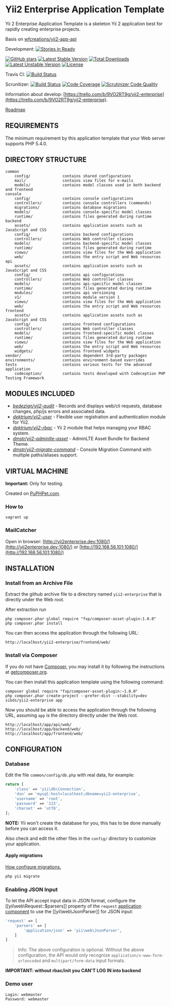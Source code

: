 Yii2 Enterprise Application Template
====================================

Yii 2 Enterprise Application Template is a skeleton Yii 2 application best for rapidly creating enterprise projects.

Basis on [wfcreations/yii2-app-api](https://github.com/wfcreations/yii2-app-api)

Development:
[![Stories in Ready](https://badge.waffle.io/sibds/yii2-enterprise.png?label=ready&title=Ready)](https://waffle.io/sibds/yii2-enterprise)

[![GitHub stars](https://img.shields.io/github/stars/sibds/yii2-enterprise.svg)](https://github.com/sibds/yii2-enterprise/stargazers)
[![Latest Stable Version](https://poser.pugx.org/sibds/yii2-enterprise/v/stable)](https://packagist.org/packages/sibds/yii2-enterprise) [![Total Downloads](https://poser.pugx.org/sibds/yii2-enterprise/downloads)](https://packagist.org/packages/sibds/yii2-enterprise) [![Latest Unstable Version](https://poser.pugx.org/sibds/yii2-enterprise/v/unstable)](https://packagist.org/packages/sibds/yii2-enterprise) [![License](https://poser.pugx.org/sibds/yii2-enterprise/license)](https://packagist.org/packages/sibds/yii2-enterprise)

Travis CI: [![Build Status](https://travis-ci.org/sibds/yii2-enterprise.svg?branch=master)](https://travis-ci.org/sibds/yii2-enterprise)

Scrunitizer:
[![Build Status](https://scrutinizer-ci.com/g/sibds/yii2-enterprise/badges/build.png?b=master)](https://scrutinizer-ci.com/g/sibds/yii2-enterprise/build-status/master)
[![Code Coverage](https://scrutinizer-ci.com/g/sibds/yii2-enterprise/badges/coverage.png?b=master)](https://scrutinizer-ci.com/g/sibds/yii2-enterprise/?branch=master)
[![Scrutinizer Code Quality](https://scrutinizer-ci.com/g/sibds/yii2-enterprise/badges/quality-score.png?b=master)](https://scrutinizer-ci.com/g/sibds/yii2-enterprise/?branch=master)

Information about develop: [https://trello.com/b/9VO2RT9g/yii2-enterprise](https://trello.com/b/9VO2RT9g/yii2-enterprise).

[Roadmap](docs/roadmap.md)

REQUIREMENTS
------------

The minimum requirement by this application template that your Web server supports PHP 5.4.0.

DIRECTORY STRUCTURE
-------------------

```
common
    config/              contains shared configurations
    mail/                contains view files for e-mails
    models/              contains model classes used in both backend and frontend
console
    config/              contains console configurations
    controllers/         contains console controllers (commands)
    migrations/          contains database migrations
    models/              contains console-specific model classes
    runtime/             contains files generated during runtime
backend
    assets/              contains application assets such as JavaScript and CSS
    config/              contains backend configurations
    controllers/         contains Web controller classes
    models/              contains backend-specific model classes
    runtime/             contains files generated during runtime
    views/               contains view files for the Web application
    web/                 contains the entry script and Web resources
api
    assets/              contains application assets such as JavaScript and CSS
    config/              contains api configurations
    controllers/         contains Web controller classes
    models/              contains api-specific model classes
    runtime/             contains files generated during runtime
    modules/             contains api versioning
    v1/                  contains module version 1
    views/               contains view files for the Web application
    web/                 contains the entry script and Web resources
frontend
    assets/              contains application assets such as JavaScript and CSS
    config/              contains frontend configurations
    controllers/         contains Web controller classes
    models/              contains frontend-specific model classes
    runtime/             contains files generated during runtime
    views/               contains view files for the Web application
    web/                 contains the entry script and Web resources
    widgets/             contains frontend widgets
vendor/                  contains dependent 3rd-party packages
environments/            contains environment-based overrides
tests                    contains various tests for the advanced application
    codeception/         contains tests developed with Codeception PHP Testing Framework
```

MODULES INCLUDED
----------------

* [*bedezign/yii2-audit*](https://bedezign.github.io/yii2-audit/) - Records and displays web/cli requests, database changes, php/js errors and associated data.
* [*dektrium/yii2-user*](http://yii2-user.dmeroff.ru/) - Flexible user registration and authentication module for Yii2.
* [*dektrium/yii2-rbac*](https://github.com/dektrium/yii2-rbac) - Yii 2 module that helps managing your RBAC system.
* [*dmstr/yii2-adminlte-asset*](https://github.com/dmstr/yii2-adminlte-asset) - AdminLTE Asset Bundle for Backend Theme.
* [*dmstr/yii2-migrate-command*](https://github.com/dmstr/yii2-migrate-command) - Console Migration Command with multiple paths/aliases support.

VIRTUAL MACHINE
---------------

**Important:** Only for testing.

Created on [PuPHPet.com](http://puphpet.com).

### How to

```
vagrant up
```

### MailCatcher

Open in browser: [http://yii2enterprise.dev:1080/](http://yii2enterprise.dev:1080/) or [http://192.168.56.101:1080/](http://192.168.56.101:1080/)

INSTALLATION
------------

### Install from an Archive File

Extract the github archive file to a directory named `yii2-enterprise` that is directly under the Web root.

After extraction run
```
php composer.phar global require "fxp/composer-asset-plugin:1.0.0"
php composer.phar install
```

You can then access the application through the following URL:

~~~
http://localhost/yii2-enterprise/frontend/web/
~~~


### Install via Composer

If you do not have [Composer](http://getcomposer.org/), you may install it by following the instructions
at [getcomposer.org](http://getcomposer.org/doc/00-intro.md#installation-nix).

You can then install this application template using the following command:

~~~
composer global require "fxp/composer-asset-plugin:~1.0.0"
php composer.phar create-project --prefer-dist --stability=dev sibds/yii2-enterprise app
~~~

Now you should be able to access the application through the following URL, assuming `app` is the directory
directly under the Web root.

~~~
http://localhost/app/api/web/
http://localhost/app/backend/web/
http://localhost/app/frontend/web/
~~~

CONFIGURATION
-------------

### Database

Edit the file `common/config/db.php` with real data, for example:

```php
return [
    'class' => 'yii\db\Connection',
    'dsn' => 'mysql:host=localhost;dbname=yii2-enterprise',
    'username' => 'root',
    'password' => '123',
    'charset' => 'utf8',
];
```
**NOTE:** Yii won't create the database for you, this has to be done manually before you can access it.

Also check and edit the other files in the `config/` directory to customize your application.

#### Apply migrations

[How configure migrations.](docs/guide/configure-migrations.md)

```php
php yii migrate
```

### Enabling JSON Input

To let the API accept input data in JSON format, configure the [[yii\web\Request::$parsers]] property of
the `request` [application component](http://www.yiiframework.com/doc-2.0/guide-structure-application-components.html)
to use the [[yii\web\JsonParser]] for JSON input:

```php
'request' => [
    'parsers' => [
        'application/json' => 'yii\web\JsonParser',
    ]
]
```

> Info: The above configuration is optional. Without the above configuration, the API would only recognize 
  `application/x-www-form-urlencoded` and `multipart/form-data` input formats.
  
**IMPORTANT: without rbac/init you CAN'T LOG IN into backend**

### Demo user

~~~
Login: webmaster
Password: webmaster
~~~

